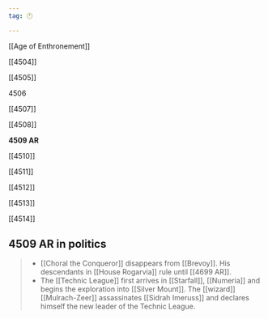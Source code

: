 ```yaml
---
tag: 🕛

---
```

[[Age of Enthronement]]


[[4504]]

[[4505]]

4506

[[4507]]

[[4508]]

**4509 AR**

[[4510]]

[[4511]]

[[4512]]

[[4513]]

[[4514]]



## 4509 AR in politics

>  - [[Choral the Conqueror]] disappears from [[Brevoy]]. His descendants in [[House Rogarvia]] rule until [[4699 AR]].
>  - The [[Technic League]] first arrives in [[Starfall]], [[Numeria]] and begins the exploration into [[Silver Mount]]. The [[wizard]] [[Mulrach-Zeer]] assassinates [[Sidrah Imeruss]] and declares himself the new leader of the Technic League.







